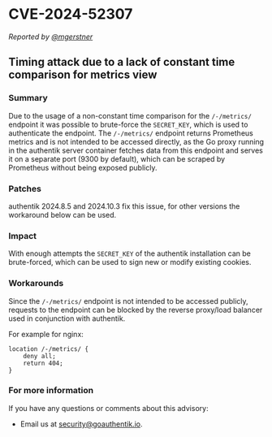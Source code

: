 # CVE-2024-52307

_Reported by [@mgerstner](https://github.com/mgerstner)_

## Timing attack due to a lack of constant time comparison for metrics view

### Summary

Due to the usage of a non-constant time comparison for the `/-/metrics/` endpoint it was possible to brute-force the `SECRET_KEY`, which is used to authenticate the endpoint. The `/-/metrics/` endpoint returns Prometheus metrics and is not intended to be accessed directly, as the Go proxy running in the authentik server container fetches data from this endpoint and serves it on a separate port (9300 by default), which can be scraped by Prometheus without being exposed publicly.

### Patches

authentik 2024.8.5 and 2024.10.3 fix this issue, for other versions the workaround below can be used.

### Impact

With enough attempts the `SECRET_KEY` of the authentik installation can be brute-forced, which can be used to sign new or modify existing cookies.

### Workarounds

Since the `/-/metrics/` endpoint is not intended to be accessed publicly, requests to the endpoint can be blocked by the reverse proxy/load balancer used in conjunction with authentik.

For example for nginx:

```
location /-/metrics/ {
    deny all;
    return 404;
}
```

### For more information

If you have any questions or comments about this advisory:

- Email us at [security@goauthentik.io](mailto:security@goauthentik.io).
